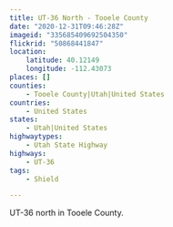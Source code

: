 ```yaml
---
title: UT-36 North - Tooele County
date: "2020-12-31T09:46:28Z"
imageid: "335685409692504350"
flickrid: "50868441847"
location:
    latitude: 40.12149
    longitude: -112.43073
places: []
counties:
    - Tooele County|Utah|United States
countries:
    - United States
states:
    - Utah|United States
highwaytypes:
    - Utah State Highway
highways:
    - UT-36
tags:
    - Shield

---
```

UT-36 north in Tooele County.